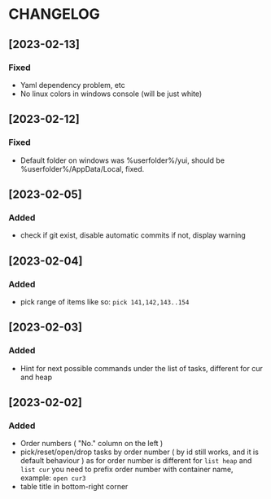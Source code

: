 # CHANGELOG

## [2023-02-13]
### Fixed
 - Yaml dependency problem, etc
 - No linux colors in windows console (will be just white)

## [2023-02-12]
### Fixed
 - Default folder on windows was %userfolder%/yui, should be %userfolder%/AppData/Local, fixed. 

## [2023-02-05]
### Added
 - check if git exist, disable automatic commits if not, display warning

## [2023-02-04]
### Added
 - pick range of items like so: `pick 141,142,143..154`

## [2023-02-03]
### Added
 - Hint for next possible commands under the list of tasks, different for cur and heap

## [2023-02-02]
### Added
 - Order numbers ( "No." column on the left )
 - pick/reset/open/drop tasks by order number ( by id still works, and it is default behaviour )
    as for order number is different for `list heap` and `list cur` you need to prefix order number with container name, example: `open cur3`
 - table title in bottom-right corner
